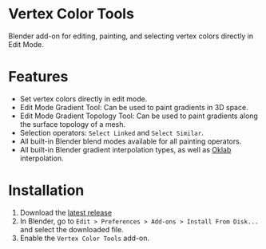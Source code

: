 # Vertex Color Tools
Blender add-on for editing, painting, and selecting vertex colors directly in Edit Mode.

# Features
- Set vertex colors directly in edit mode.
- Edit Mode Gradient Tool: Can be used to paint gradients in 3D space.
- Edit Mode Gradient Topology Tool: Can be used to paint gradients along the surface topology of a mesh.
- Selection operators: `Select Linked` and `Select Similar`.
- All built-in Blender blend modes available for all painting operators.
- All built-in Blender gradient interpolation types, as well as [Oklab](https://bottosson.github.io/posts/oklab/) interpolation.

# Installation
1. Download the [latest release](https://github.com/EelisOtsamo/VertexColorTools/releases/latest)
2. In Blender, go to `Edit > Preferences > Add-ons > Install From Disk...` and select the downloaded file.
3. Enable the `Vertex Color Tools` add-on.
